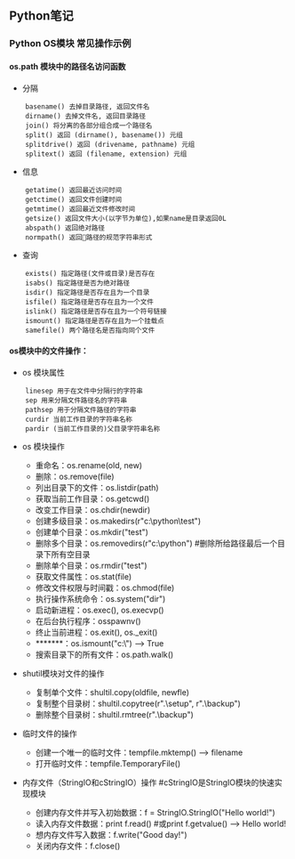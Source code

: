 ## Python笔记

### Python OS模块 常见操作示例 
#### os.path 模块中的路径名访问函数
- 分隔
```
    basename() 去掉目录路径, 返回文件名 
    dirname() 去掉文件名, 返回目录路径 
    join() 将分离的各部分组合成一个路径名 
    split() 返回 (dirname(), basename()) 元组 
    splitdrive() 返回 (drivename, pathname) 元组 
    splitext() 返回 (filename, extension) 元组 
 ```
- 信息
``` 
    getatime() 返回最近访问时间 
    getctime() 返回文件创建时间 
    getmtime() 返回最近文件修改时间 
    getsize() 返回文件大小(以字节为单位),如果name是目录返回0L 
    abspath() 返回绝对路径
    normpath() 返回路径的规范字符串形式
 ```
- 查询
``` 
    exists() 指定路径(文件或目录)是否存在 
    isabs() 指定路径是否为绝对路径 
    isdir() 指定路径是否存在且为一个目录 
    isfile() 指定路径是否存在且为一个文件 
    islink() 指定路径是否存在且为一个符号链接 
    ismount() 指定路径是否存在且为一个挂载点 
    samefile() 两个路径名是否指向同个文件
```      
     
#### os模块中的文件操作： 
- os 模块属性 
```
    linesep 用于在文件中分隔行的字符串 
    sep 用来分隔文件路径名的字符串 
    pathsep 用于分隔文件路径的字符串 
    curdir 当前工作目录的字符串名称 
    pardir (当前工作目录的)父目录字符串名称 
```
- os 模块操作
    - 重命名：os.rename(old, new)
    - 删除：os.remove(file)
    - 列出目录下的文件：os.listdir(path)
    - 获取当前工作目录：os.getcwd()
    - 改变工作目录：os.chdir(newdir)
    - 创建多级目录：os.makedirs(r"c:\python\test")
    - 创建单个目录：os.mkdir("test") 
    - 删除多个目录：os.removedirs(r"c:\python") #删除所给路径最后一个目录下所有空目录
    - 删除单个目录：os.rmdir("test")
    - 获取文件属性：os.stat(file)
    - 修改文件权限与时间戳：os.chmod(file) 
    - 执行操作系统命令：os.system("dir")
    - 启动新进程：os.exec(), os.execvp()
    - 在后台执行程序：osspawnv()
    - 终止当前进程：os.exit(), os._exit()
    - *******：os.ismount("c:\\") --> True
    - 搜索目录下的所有文件：os.path.walk()

- shutil模块对文件的操作
    - 复制单个文件：shultil.copy(oldfile, newfle)
    - 复制整个目录树：shultil.copytree(r".\setup", r".\backup") 
    - 删除整个目录树：shultil.rmtree(r".\backup")

- 临时文件的操作
    - 创建一个唯一的临时文件：tempfile.mktemp() --> filename 
    - 打开临时文件：tempfile.TemporaryFile()

- 内存文件（StringIO和cStringIO）操作 #cStringIO是StringIO模块的快速实现模块
    - 创建内存文件并写入初始数据：f = StringIO.StringIO("Hello world!") 
    - 读入内存文件数据：print f.read() #或print f.getvalue() --> Hello world!
    - 想内存文件写入数据：f.write("Good day!")
    - 关闭内存文件：f.close()